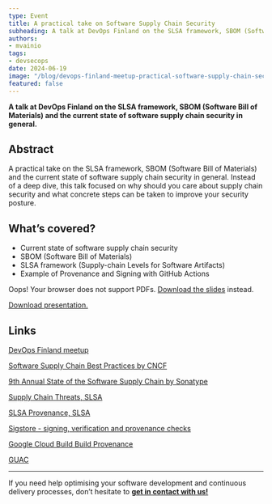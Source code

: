 ```yaml
---
type: Event
title: A practical take on Software Supply Chain Security
subheading: A talk at DevOps Finland on the SLSA framework, SBOM (Software Bill of Materials) and the current state of software supply chain security in general.
authors:
- mvainio
tags:
- devsecops
date: 2024-06-19
image: "/blog/devops-finland-meetup-practical-software-supply-chain-security-talk/devops-finland-practical-software-supply-chain-security.png"
featured: false
---
```


**A talk at DevOps Finland on the SLSA framework, SBOM (Software Bill of Materials) and the current state of software supply chain security in general.**

## Abstract

A practical take on the SLSA framework, SBOM (Software Bill of Materials) and the current state of software supply chain security in general. Instead of a deep dive, this talk focused on why should you care about supply chain security and what concrete steps can be taken to improve your security posture.

## What’s covered?

- Current state of software supply chain security
- SBOM (Software Bill of Materials)
- SLSA framework (Supply-chain Levels for Software Artifacts)
- Example of Provenance and Signing with GitHub Actions

<object
    type="application/pdf"
    data="/blog/devops-finland-meetup-practical-software-supply-chain-security-talk/devops-finland-practical-software-supply-chain-security.pdf"
    width="100%"
    height="410">
    <p>Oops! Your browser does not support PDFs. <a href="/blog/devops-finland-meetup-practical-software-supply-chain-security-talk/devops-finland-practical-software-supply-chain-security.pdf" download="devops-finland-practical-software-supply-chain-security.pdf">Download the slides</a> instead.
</object>

<a href="/blog/devops-finland-meetup-practical-software-supply-chain-security-talk/devops-finland-practical-software-supply-chain-security.pdf" download="devops-finland-practical-software-supply-chain-security.pdf">Download presentation.</a>

## Links

[DevOps Finland meetup](https://www.meetup.com/devops-finland/)

[Software Supply Chain Best Practices by CNCF](https://github.com/cncf/tag-security/blob/main/supply-chain-security/supply-chain-security-paper/CNCF_SSCP_v1.pdf)

[9th Annual State of the Software Supply Chain by Sonatype](https://www.sonatype.com/state-of-the-software-supply-chain/Introduction)

[Supply Chain Threats, SLSA](https://slsa.dev/spec/v1.0/threats-overview)

[SLSA Provenance, SLSA](https://slsa.dev/spec/v1.0/provenance)

[Sigstore - signing, verification and provenance checks](https://www.sigstore.dev/how-it-works)

[Google Cloud Build Build Provenance](https://cloud.google.com/build/docs/securing-builds/view-build-provenance)

[GUAC](https://github.com/guacsec/guac)

---

If you need help optimising your software development and continuous delivery processes, don’t hesitate to [**get in contact with us!**](/contact/)
